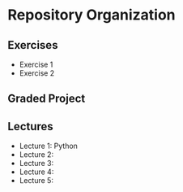 # Repository Organization

## Exercises
- Exercise 1
- Exercise 2

## Graded Project

## Lectures
- Lecture 1: Python
- Lecture 2:
- Lecture 3:
- Lecture 4:
- Lecture 5:

